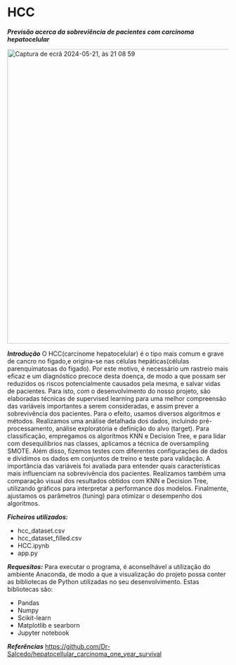 # HCC

***Previsão acerca da sobreviência de pacientes com carcinoma hepatocelular***

<img width="669" alt="Captura de ecrã 2024-05-21, às 21 08 59" src="https://github.com/caroleite05/HCC/assets/166618304/02f97056-fa55-4117-b0ed-1d78d501a2ed">

***Introdução***
O HCC(carcinome hepatocelular) é o tipo mais comum e grave de cancro no fígado,e origina-se nas células hepáticas(células parenquimatosas do fígado). Por este motivo, é necessário um rastreio mais eficaz e um diagnóstico precoce desta doença, de modo a que possam ser reduzidos os riscos potencialmente causados pela mesma, e salvar vidas de pacientes. Para isto, com o desenvolvimento do nosso projeto, são elaboradas técnicas de supervised learning para uma melhor compreensão das variáveis importantes a serem consideradas, e assim prever a sobrevivência dos pacientes. 
Para o efeito, usamos  diversos algoritmos e métodos. Realizamos uma análise detalhada dos dados, incluindo pré-processamento, análise exploratória e definição do alvo (target). Para classificação, empregamos os algoritmos KNN e Decision Tree, e para lidar com desequilíbrios nas classes, aplicamos a técnica de oversampling SMOTE. Além disso, fizemos testes com diferentes configurações de dados e dividimos os dados em conjuntos de treino e teste para validação. A importância das variáveis foi avaliada para entender quais características mais influenciam na sobrevivência dos pacientes. Realizamos também uma comparação visual dos resultados obtidos com KNN e Decision Tree, utilizando gráficos para interpretar a performance dos modelos. Finalmente, ajustamos os parâmetros (tuning) para otimizar o desempenho dos algoritmos.

***Ficheiros utilizados:***
  - hcc_dataset.csv
  - hcc_dataset_filled.csv
  - HCC.ipynb
  - app.py

***Requesitos:***
Para executar o programa, é aconselhável a utilização do ambiente Anaconda, de modo a que a visualização do projeto possa conter as bibliotecas de Python utilizadas no seu desenvolvimento. Estas bibliotecas são:
  - Pandas
  - Numpy
  - Scikit-learn
  - Matplotlib e searborn
  - Jupyter notebook


***Referências***
https://github.com/Dr-Salcedo/hepatocellular_carcinoma_one_year_survival

  
